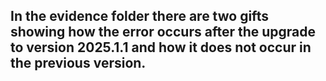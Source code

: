 ## In the evidence folder there are two gifts showing how the error occurs after the upgrade to version 2025.1.1 and how it does not occur in the previous version.
